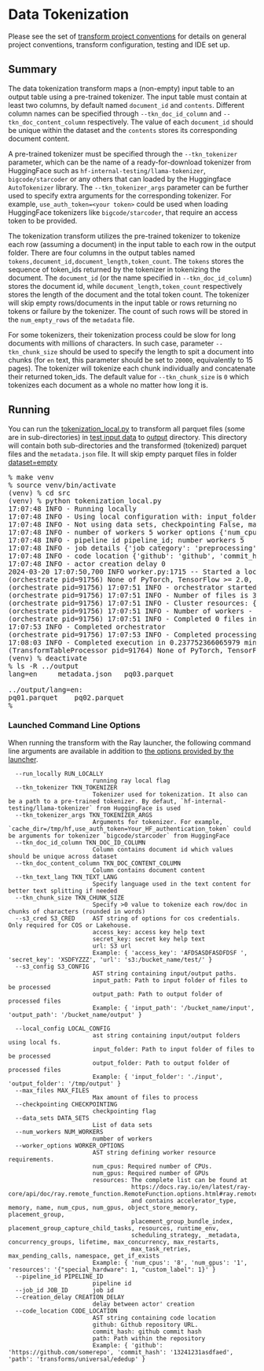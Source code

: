 # Data Tokenization
Please see the set of
[transform project conventions](../../README.md)
for details on general project conventions, transform configuration,
testing and IDE set up.

## Summary 
The data tokenization transform maps a (non-empty) input table to an output table using a pre-trained tokenizer.
The input table must contain at least two columns, by default named `document_id` and `contents`. Different column names can be specified through `--tkn_doc_id_column` and `--tkn_doc_content_column` respectively.
The value of each `document_id` should be unique within the dataset and the `contents` stores
its corresponding document content.

A pre-trained tokenizer must be specified through the `--tkn_tokenizer` parameter,
which can be the name of a ready-for-download tokenizer
from HuggingFace such as `hf-internal-testing/llama-tokenizer`, `bigcode/starcoder` or any others that can loaded by the Huggingface `AutoTokenizer` library.
The `--tkn_tokenizer_args` parameter can be further used to specify extra arguments for the corresponding tokenizer. For example,
`use_auth_token=<your token>` could be used when loading HuggingFace tokenizers like `bigcode/starcoder`, that require an access token to be provided.

The tokenization transform utilizes the pre-trained tokenizer to tokenize each row (assuming a document) in the input table
to each row in the output folder. There are four columns in the output tables named `tokens,document_id,document_length,token_count`. 
The `tokens` stores the sequence of token_ids returned by the tokenizer in tokenizing the document. The `document_id` (or the name specified in `--tkn_doc_id_column`) stores the document id,
while `document_length,token_count` respectively stores the length of the document and the total token count. 
The tokenizer will skip empty rows/documents in the input table or rows returning no tokens or failure by the tokenizer.
The count of such rows will be stored in the `num_empty_rows` of the `metadata` file.

For some tokenizers, their tokenization process could be slow for long documents with millions of characters.
In such case, parameter `--tkn_chunk_size` should be used to specify the length to spit a document into chunks
(for `en` text, this parameter should be set to `20000`, equivalently to 15 pages).
The tokenizer will tokenize each chunk individually and concatenate their returned token_ids. 
The default value for `--tkn_chunk_size` is `0` which tokenizes each document as a whole no matter how long it is. 


## Running
You can run the [tokenization_local.py](src/tokenization_local.py) to
transform all parquet files (some are in sub-directories) in [test input data](test-data/ds01/input) 
to [output](output) directory. This directory will contain both sub-directories and the transformed (tokenized)
parquet files and the `metadata.json` file. It will skip empty parquet files in folder [dataset=empty](test-data/ds01/input/lang=en/dataset=empty) 
<pre>
% make venv
% source venv/bin/activate
(venv) % cd src
(venv) % python tokenization_local.py
17:07:48 INFO - Running locally
17:07:48 INFO - Using local configuration with: input_folder - /src/transforms/universal/tokenization/test-data/input output_folder - /src/transforms/universal/tokenization/output
17:07:48 INFO - Not using data sets, checkpointing False, max files -1
17:07:48 INFO - number of workers 5 worker options {'num_cpus': 0.8}
17:07:48 INFO - pipeline id pipeline_id; number workers 5
17:07:48 INFO - job details {'job category': 'preprocessing', 'job name': 'Tokenization', 'job type': 'ray', 'job id': 'job_id'}
17:07:48 INFO - code location {'github': 'github', 'commit_hash': '12345', 'path': 'path'}
17:07:48 INFO - actor creation delay 0
2024-03-20 17:07:50,700	INFO worker.py:1715 -- Started a local Ray instance. View the dashboard at 127.0.0.1:8265
(orchestrate pid=91756) None of PyTorch, TensorFlow >= 2.0, or Flax have been found. Models won't be available and only tokenizers, configuration and file/data utilities can be used.
(orchestrate pid=91756) 17:07:51 INFO - orchestrator started at 2024-03-20 17:07:51
(orchestrate pid=91756) 17:07:51 INFO - Number of files is 3, source profile {'max_file_size': 0.0026502609252929688, 'min_file_size': 0.0024614334106445312, 'total_file_size': 0.007695198059082031}
(orchestrate pid=91756) 17:07:51 INFO - Cluster resources: {'cpus': 10, 'gpus': 0, 'memory': 40.44677734375, 'object_store': 2.0}
(orchestrate pid=91756) 17:07:51 INFO - Number of workers - 5 with {'num_cpus': 0.8} each
(orchestrate pid=91756) 17:07:51 INFO - Completed 0 files in 4.398822784423828e-06 min. Waiting for completion
17:07:53 INFO - Completed orchestrator
(orchestrate pid=91756) 17:07:53 INFO - Completed processing in 0.022802833716074625 min
17:08:03 INFO - Completed execution in 0.237752366065979 min, execution result 0
(TransformTableProcessor pid=91764) None of PyTorch, TensorFlow >= 2.0, or Flax have been found. Models won't be available and only tokenizers, configuration and file/data utilities can be used. [repeated 5x across cluster] (Ray deduplicates logs by default. Set RAY_DEDUP_LOGS=0 to disable log deduplication, or see https://docs.ray.io/en/master/ray-observability/ray-logging.html#log-deduplication for more options.)
(venv) % deactivate
% ls -R ../output
lang=en		metadata.json	pq03.parquet

../output/lang=en:
pq01.parquet	pq02.parquet
%
</pre>



### Launched Command Line Options 
When running the transform with the Ray launcher,
the following command line arguments are available in addition to 
[the options provided by the launcher](../../../data-processing-lib/doc/launcher-options.md).
```
  --run_locally RUN_LOCALLY
                        running ray local flag
  --tkn_tokenizer TKN_TOKENIZER
                        Tokenizer used for tokenization. It also can be a path to a pre-trained tokenizer. By defaut, `hf-internal-testing/llama-tokenizer` from HuggingFace is used
  --tkn_tokenizer_args TKN_TOKENIZER_ARGS
                        Arguments for tokenizer. For example, `cache_dir=/tmp/hf,use_auth_token=Your_HF_authentication_token` could be arguments for tokenizer `bigcode/starcoder` from HuggingFace
  --tkn_doc_id_column TKN_DOC_ID_COLUMN
                        Column contains document id which values should be unique across dataset
  --tkn_doc_content_column TKN_DOC_CONTENT_COLUMN
                        Column contains document content
  --tkn_text_lang TKN_TEXT_LANG
                        Specify language used in the text content for better text splitting if needed
  --tkn_chunk_size TKN_CHUNK_SIZE
                        Specify >0 value to tokenize each row/doc in chunks of characters (rounded in words)
  --s3_cred S3_CRED     AST string of options for cos credentials. Only required for COS or Lakehouse.
                        access_key: access key help text
                        secret_key: secret key help text
                        url: S3 url
                        Example: { 'access_key': 'AFDSASDFASDFDSF ', 'secret_key': 'XSDFYZZZ', 'url': 's3:/bucket_name/test/' }
  --s3_config S3_CONFIG
                        AST string containing input/output paths.
                        input_path: Path to input folder of files to be processed
                        output_path: Path to output folder of processed files
                        Example: { 'input_path': '/bucket_name/input', 'output_path': '/bucket_name/output' }
 
  --local_config LOCAL_CONFIG
                        ast string containing input/output folders using local fs.
                        input_folder: Path to input folder of files to be processed
                        output_folder: Path to output folder of processed files
                        Example: { 'input_folder': './input', 'output_folder': '/tmp/output' }
  --max_files MAX_FILES
                        Max amount of files to process
  --checkpointing CHECKPOINTING
                        checkpointing flag
  --data_sets DATA_SETS
                        List of data sets
  --num_workers NUM_WORKERS
                        number of workers
  --worker_options WORKER_OPTIONS
                        AST string defining worker resource requirements.
                        num_cpus: Required number of CPUs.
                        num_gpus: Required number of GPUs
                        resources: The complete list can be found at
                                   https://docs.ray.io/en/latest/ray-core/api/doc/ray.remote_function.RemoteFunction.options.html#ray.remote_function.RemoteFunction.options
                                   and contains accelerator_type, memory, name, num_cpus, num_gpus, object_store_memory, placement_group,
                                   placement_group_bundle_index, placement_group_capture_child_tasks, resources, runtime_env,
                                   scheduling_strategy, _metadata, concurrency_groups, lifetime, max_concurrency, max_restarts,
                                   max_task_retries, max_pending_calls, namespace, get_if_exists
                        Example: { 'num_cpus': '8', 'num_gpus': '1', 'resources': '{"special_hardware": 1, "custom_label": 1}' }
  --pipeline_id PIPELINE_ID
                        pipeline id
  --job_id JOB_ID       job id
  --creation_delay CREATION_DELAY
                        delay between actor' creation
  --code_location CODE_LOCATION
                        AST string containing code location
                        github: Github repository URL.
                        commit_hash: github commit hash
                        path: Path within the repository
                        Example: { 'github': 'https://github.com/somerepo', 'commit_hash': '13241231asdfaed', 'path': 'transforms/universal/ededup' }
```

